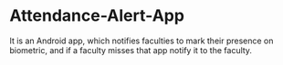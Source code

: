 # Attendance-Alert-App
It is an Android app, which notifies faculties to mark their presence on biometric, and if a faculty misses that app notify it to the faculty.
